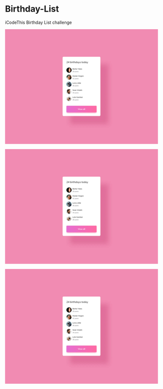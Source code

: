# Birthday-List
iCodeThis Birthday List challenge

![Design preview for the Birthday list challenge](design.webp)
 
![Design preview for the Birthday list challenge](design.webp)

![Design preview for the Birthday list challenge](./design.webp)